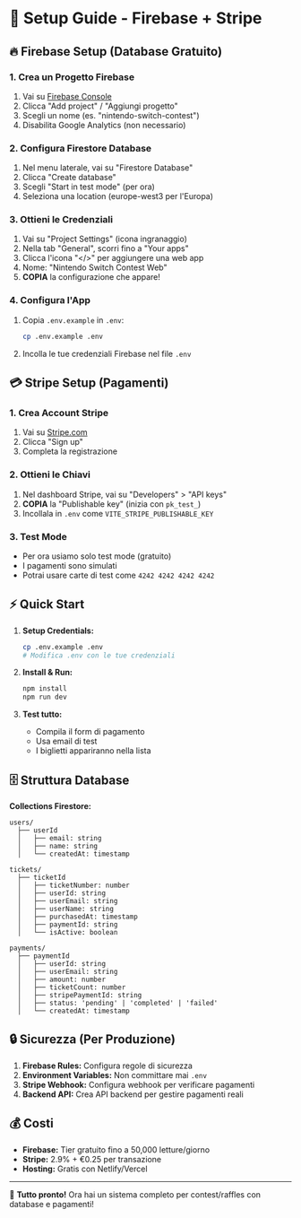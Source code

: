 # 🔧 Setup Guide - Firebase + Stripe

## 🔥 Firebase Setup (Database Gratuito)

### 1. Crea un Progetto Firebase
1. Vai su [Firebase Console](https://console.firebase.google.com/)
2. Clicca "Add project" / "Aggiungi progetto"
3. Scegli un nome (es. "nintendo-switch-contest")
4. Disabilita Google Analytics (non necessario)

### 2. Configura Firestore Database
1. Nel menu laterale, vai su "Firestore Database"
2. Clicca "Create database"
3. Scegli "Start in test mode" (per ora)
4. Seleziona una location (europe-west3 per l'Europa)

### 3. Ottieni le Credenziali
1. Vai su "Project Settings" (icona ingranaggio)
2. Nella tab "General", scorri fino a "Your apps"
3. Clicca l'icona "</>" per aggiungere una web app
4. Nome: "Nintendo Switch Contest Web"
5. **COPIA** la configurazione che appare!

### 4. Configura l'App
1. Copia `.env.example` in `.env`:
   ```bash
   cp .env.example .env
   ```
2. Incolla le tue credenziali Firebase nel file `.env`

## 💳 Stripe Setup (Pagamenti)

### 1. Crea Account Stripe
1. Vai su [Stripe.com](https://stripe.com)
2. Clicca "Sign up"
3. Completa la registrazione

### 2. Ottieni le Chiavi
1. Nel dashboard Stripe, vai su "Developers" > "API keys"
2. **COPIA** la "Publishable key" (inizia con `pk_test_`)
3. Incollala in `.env` come `VITE_STRIPE_PUBLISHABLE_KEY`

### 3. Test Mode
- Per ora usiamo solo test mode (gratuito)
- I pagamenti sono simulati
- Potrai usare carte di test come `4242 4242 4242 4242`

## ⚡ Quick Start

1. **Setup Credentials:**
   ```bash
   cp .env.example .env
   # Modifica .env con le tue credenziali
   ```

2. **Install & Run:**
   ```bash
   npm install
   npm run dev
   ```

3. **Test tutto:**
   - Compila il form di pagamento
   - Usa email di test
   - I biglietti appariranno nella lista

## 🗄️ Struttura Database

**Collections Firestore:**
```
users/
  ├── userId
  │   ├── email: string
  │   ├── name: string
  │   └── createdAt: timestamp

tickets/
  ├── ticketId
  │   ├── ticketNumber: number
  │   ├── userId: string
  │   ├── userEmail: string
  │   ├── userName: string
  │   ├── purchasedAt: timestamp
  │   ├── paymentId: string
  │   └── isActive: boolean

payments/
  ├── paymentId
  │   ├── userId: string
  │   ├── userEmail: string
  │   ├── amount: number
  │   ├── ticketCount: number
  │   ├── stripePaymentId: string
  │   ├── status: 'pending' | 'completed' | 'failed'
  │   └── createdAt: timestamp
```

## 🔒 Sicurezza (Per Produzione)

1. **Firebase Rules:** Configura regole di sicurezza
2. **Environment Variables:** Non committare mai `.env`
3. **Stripe Webhook:** Configura webhook per verificare pagamenti
4. **Backend API:** Crea API backend per gestire pagamenti reali

## 💰 Costi

- **Firebase:** Tier gratuito fino a 50,000 letture/giorno
- **Stripe:** 2.9% + €0.25 per transazione
- **Hosting:** Gratis con Netlify/Vercel

---

🚀 **Tutto pronto!** Ora hai un sistema completo per contest/raffles con database e pagamenti!
